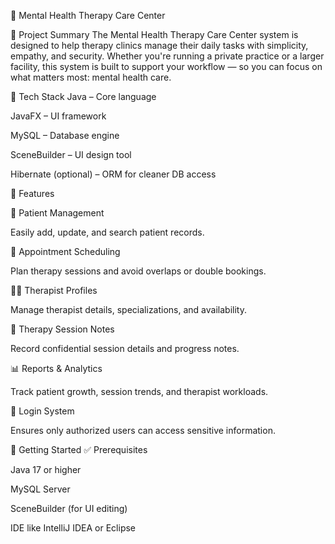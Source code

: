 💚 Mental Health Therapy Care Center

📌 Project Summary
The Mental Health Therapy Care Center system is designed to help therapy clinics manage their daily tasks with simplicity, empathy, and security. Whether you're running a private practice or a larger facility, this system is built to support your workflow — so you can focus on what matters most: mental health care.

🔧 Tech Stack
Java – Core language 

JavaFX – UI framework 

MySQL – Database engine 

SceneBuilder – UI design tool 

Hibernate (optional) – ORM for cleaner DB access


🌟 Features

👤 Patient Management

Easily add, update, and search patient records.

📅 Appointment Scheduling

Plan therapy sessions and avoid overlaps or double bookings.

👩‍⚕️ Therapist Profiles

Manage therapist details, specializations, and availability.

📝 Therapy Session Notes

Record confidential session details and progress notes.

📊 Reports & Analytics

Track patient growth, session trends, and therapist workloads.

🔐 Login System

Ensures only authorized users can access sensitive information.



🚀 Getting Started
✅ Prerequisites

Java 17 or higher

MySQL Server

SceneBuilder (for UI editing)

IDE like IntelliJ IDEA or Eclipse
